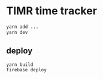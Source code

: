 # TIMR time tracker

```sh
yarn add ... 
yarn dev 

```

## deploy

```sh
yarn build
firebase deploy 
```
